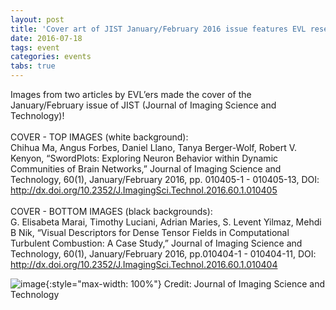```yaml
---
layout: post
title: 'Cover art of JIST January/February 2016 issue features EVL research'
date: 2016-07-18
tags: event
categories: events
tabs: true
---
```


Images from two articles by EVL&rsquo;ers made the cover of the January/February issue of JIST (Journal of Imaging Science and Technology)!<br><br>
COVER - TOP IMAGES (white background):<br>
Chihua Ma, Angus Forbes, Daniel Llano, Tanya Berger-Wolf, Robert V. Kenyon, &ldquo;SwordPlots: Exploring Neuron Behavior within Dynamic Communities of Brain Networks,&rdquo; Journal of Imaging Science and Technology, 60(1), January/February 2016, pp. 010405-1 - 010405-13, DOI: <a href="http://dx.doi.org/10.2352/J.ImagingSci.Technol.2016.60.1.010405">http://dx.doi.org/10.2352/J.ImagingSci.Technol.2016.60.1.010405</a><br><br>
COVER - BOTTOM IMAGES (black backgrounds):<br>
G. Elisabeta Marai, Timothy Luciani, Adrian Maries, S. Levent Yilmaz, Mehdi B Nik, &ldquo;Visual Descriptors for Dense Tensor Fields in Computational Turbulent Combustion: A Case Study,&rdquo; Journal of Imaging Science and Technology, 60(1), January/February 2016, pp.010404-1 - 010404-11, DOI: <a href="http://dx.doi.org/10.2352/J.ImagingSci.Technol.2016.60.1.010404">http://dx.doi.org/10.2352/J.ImagingSci.Technol.2016.60.1.010404</a>

![image](https://www.evl.uic.edu/output/originals/jist-jan2016-cover.png-srcw.jpg){:style="max-width: 100%"}
Credit: Journal of Imaging Science and Technology

